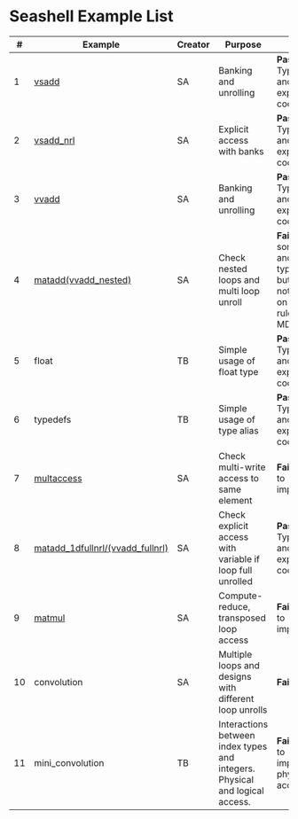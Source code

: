 # Seashell Example List

| # | Example | Creator | Purpose | Status
| --- | --- | --- | --- | --- |  
| 1 | [vsadd](https://github.com/cucapra/seashell/blob/master/examples/docs/vsadd.md) | SA | Banking and unrolling | **Passes.** Typechecks and emits expected code. |  
| 2 | [vsadd_nrl](https://github.com/cucapra/seashell/blob/master/examples/docs/vsadd.md) | SA | Explicit access with banks | **Passes.** Typechecks and emits expected code. | 
| 3 | [vvadd](https://github.com/cucapra/seashell/blob/master/examples/docs/vvadd.md) | SA | Banking and unrolling | **Passes.** Typechecks and emits expected code. |  
| 4 | [matadd(vvadd_nested)](https://github.com/cucapra/seashell/blob/master/examples/docs/vvadd.md) | SA | Check nested loops and multi loop unroll | **Fails.** Emits some code and typechecks, but we have not decided on type rules for MD access. |   
| 5 | float | TB | Simple usage of float type | **Passes.** Typechecks and emits expected code. |    
| 6 | typedefs | TB | Simple usage of type alias | **Passes.** Typechecks and emits expected code. |    
| 7 | [multaccess](https://github.com/cucapra/seashell/blob/master/examples/docs/multaccess.md) | SA | Check multi-write access to same element | **Fails.** Need to implement. | 
| 8 | [matadd_1dfullnrl/(vvadd_fullnrl)](https://github.com/cucapra/seashell/blob/master/examples/docs/vvadd.md) | SA | Check explicit access with variable if loop full unrolled | **Passes.** Typechecks and emits expected code. |  
| 9 | [matmul](https://github.com/cucapra/seashell/blob/master/examples/docs/matmul.md) | SA | Compute-reduce, transposed loop access | **Fails.** Need to implement. |  
| 10 | convolution | SA | Multiple loops and designs with different loop unrolls | **Fails.** |  
| 11 | mini_convolution | TB | Interactions between index types and integers. Physical and logical access. | **Fails.** Need to implement physical access. |  
